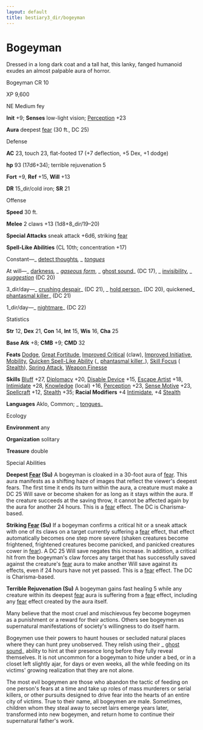 ```yaml
---
layout: default
title: bestiary3_dir/bogeyman
---
```

# Bogeyman

Dressed in a long dark coat and a tall hat, this lanky, fanged humanoid exudes an almost palpable aura of horror.

Bogeyman CR 10

XP 9,600

NE Medium fey

**Init** +9; **Senses** low-light vision; [Perception](../skills_dir/perception#_perception) +23

**Aura** deepest [fear](../monsters_dir/universalMonsterRules#_fear-(su-or-sp)) (30 ft., DC 25)

Defense

**AC** 23, touch 23, flat-footed 17 (+7 deflection, +5 Dex, +1 dodge)

**hp** 93 (17d6+34); terrible rejuvenation 5

**Fort** +9, **Ref** +15, **Will** +13

**DR** 15_dir/cold iron; **SR** 21

Offense

**Speed** 30 ft.

**Melee** 2 claws +13 (1d8+8_dir/19–20)

**Special Attacks** sneak attack +6d6, striking [fear](../monsters_dir/universalMonsterRules#_fear-(su-or-sp))

**Spell-Like Abilities** (CL 10th; concentration +17)

Constant—_ [detect thoughts](../spells_dir/detectThoughts#_detect-thoughts)_, _ [tongues](../spells_dir/tongues#_tongues)_

At will—_ [darkness](../spells_dir/darkness#_darkness)_, _ [gaseous form](../spells_dir/gaseousForm#_gaseous-form)_, _ [ghost sound](../spells_dir/ghostSound#_ghost-sound)_ (DC 17), _ [invisibility](../spells_dir/invisibility#_invisibility)_, _ [suggestion](../spells_dir/suggestion#_suggestion)_ (DC 20)

3_dir/day—_ [crushing despair](../spells_dir/crushingDespair#_crushing-despair)_ (DC 21), _ [hold person](../spells_dir/holdPerson#_hold-person)_ (DC 20), quickened_ [phantasmal killer](../spells_dir/phantasmalKiller#_phantasmal-killer)_ (DC 21)

1_dir/day—_ [nightmare](../spells_dir/nightmare#_nightmare)_ (DC 22)

Statistics

**Str** 12, **Dex** 21, **Con** 14, **Int** 15, **Wis** 16, **Cha** 25

**Base Atk** +8; **CMB** +9; **CMD** 32

**Feats** [Dodge](../feats#_dodge), [Great Fortitude](../feats#_great-fortitude), [Improved Critical](../feats#_improved-critical) (claw), [Improved Initiative](../feats#_improved-initiative), [Mobility](../feats#_mobility), [Quicken Spell-Like Ability](../monsters_dir/monsterFeats#_quicken-spell-like-ability) (_ [phantasmal killer](../spells_dir/phantasmalKiller#_phantasmal-killer)_), [Skill Focus](../feats#_skill-focus) ( [Stealth](../skills_dir/stealth#_stealth)), [Spring Attack](../feats#_spring-attack), [Weapon Finesse](../feats#_weapon-finesse)

**Skills** [Bluff](../skills_dir/bluff#_bluff) +27, [Diplomacy](../skills_dir/diplomacy#_diplomacy) +20, [Disable Device](../skills_dir/disableDevice#_disable-device) +15, [Escape Artist](../skills_dir/escapeArtist#_escape-artist) +18, [Intimidate](../skills_dir/intimidate#_intimidate) +28, [Knowledge](../skills_dir/knowledge#_knowledge) (local) +16, [Perception](../skills_dir/perception#_perception) +23, [Sense Motive](../skills_dir/senseMotive#_sense-motive) +23, [Spellcraft](../skills_dir/spellcraft#_spellcraft) +12, [Stealth](../skills_dir/stealth#_stealth) +35; **Racial Modifiers** +4 [Intimidate](../skills_dir/intimidate#_intimidate), +4 [Stealth](../skills_dir/stealth#_stealth)

**Languages** Aklo, Common; _ [tongues](../spells_dir/tongues#_tongues)_

Ecology

**Environment** any

**Organization** solitary

**Treasure** double

Special Abilities

**Deepest [Fear](../monsters_dir/universalMonsterRules#_fear-(su-or-sp)) (Su)** A bogeyman is cloaked in a 30-foot aura of [fear](../monsters_dir/universalMonsterRules#_fear-(su-or-sp)). This aura manifests as a shifting haze of images that reflect the viewer's deepest fears. The first time it ends its turn within the aura, a creature must make a DC 25 Will save or become shaken for as long as it stays within the aura. If the creature succeeds at the saving throw, it cannot be affected again by the aura for another 24 hours. This is a [fear](../monsters_dir/universalMonsterRules#_fear-(su-or-sp)) effect. The DC is Charisma-based.

**Striking [Fear](../monsters_dir/universalMonsterRules#_fear-(su-or-sp)) (Su)** If a bogeyman confirms a critical hit or a sneak attack with one of its claws on a target currently suffering a [fear](../monsters_dir/universalMonsterRules#_fear-(su-or-sp)) effect, that effect automatically becomes one step more severe (shaken creatures become frightened, frightened creatures become panicked, and panicked creatures cower in [fear](../monsters_dir/universalMonsterRules#_fear-(su-or-sp))). A DC 25 Will save negates this increase. In addition, a critical hit from the bogeyman's claw forces any target that has successfully saved against the creature's [fear](../monsters_dir/universalMonsterRules#_fear-(su-or-sp)) aura to make another Will save against its effects, even if 24 hours have not yet passed. This is a [fear](../monsters_dir/universalMonsterRules#_fear-(su-or-sp)) effect. The DC is Charisma-based.

**Terrible Rejuvenation (Su)** A bogeyman gains fast healing 5 while any creature within its deepest [fear](../monsters_dir/universalMonsterRules#_fear-(su-or-sp)) aura is suffering from a [fear](../monsters_dir/universalMonsterRules#_fear-(su-or-sp)) effect, including any [fear](../monsters_dir/universalMonsterRules#_fear-(su-or-sp)) effect created by the aura itself.

Many believe that the most cruel and mischievous fey become bogeymen as a punishment or a reward for their actions. Others see bogeymen as supernatural manifestations of society's willingness to do itself harm.

Bogeymen use their powers to haunt houses or secluded natural places where they can hunt prey unobserved. They relish using their _ [ghost sound](../spells_dir/ghostSound#_ghost-sound)_ ability to hint at their presence long before they fully reveal themselves. It is not uncommon for a bogeyman to hide under a bed, or in a closet left slightly ajar, for days or even weeks, all the while feeding on its victims' growing realization that they are not alone.

The most evil bogeymen are those who abandon the tactic of feeding on one person's fears at a time and take up roles of mass murderers or serial killers, or other pursuits designed to drive fear into the hearts of an entire city of victims. True to their name, all bogeymen are male. Sometimes, children whom they steal away to secret lairs emerge years later, transformed into new bogeymen, and return home to continue their supernatural father's work.

